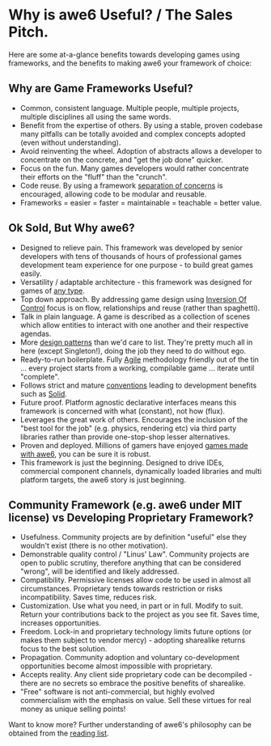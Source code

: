 # Why is awe6 Useful? / The Sales Pitch. #

Here are some at-a-glance benefits towards developing games using frameworks, and the benefits to making awe6 your framework of choice:

## Why are Game Frameworks Useful? ##

  * Common, consistent language.  Multiple people, multiple projects, multiple disciplines all using the same words.
  * Benefit from the expertise of others.  By using a stable, proven codebase many pitfalls can be totally avoided and complex concepts adopted (even without understanding).
  * Avoid reinventing the wheel.  Adoption of abstracts allows a developer to concentrate on the concrete, and "get the job done" quicker.
  * Focus on the fun.  Many games developers would rather concentrate their efforts on the "fluff" than the "crunch".
  * Code reuse.  By using a framework [separation of concerns](http://en.wikipedia.org/wiki/Separation_of_concerns) is encouraged, allowing code to be modular and reusable.
  * Frameworks = easier = faster = maintainable = teachable = better value.

## Ok Sold, But Why awe6? ##

  * Designed to relieve pain.  This framework was developed by senior developers with tens of thousands of hours of professional games development team experience for one purpose - to build great games easily.
  * Versatility / adaptable architecture - this framework was designed for games of [any type](GameGenres.md).
  * Top down approach.  By addressing game design using [Inversion Of Control](http://en.wikipedia.org/wiki/Inversion_of_control) focus is on flow, relationships and reuse (rather than spaghetti).
  * Talk in plain language.  A game is described as a collection of scenes which allow entities to interact with one another and their respective agendas.
  * More [design patterns](http://en.wikipedia.org/wiki/Design_pattern_(computer_science)) than we'd care to list.  They're pretty much all in here (except Singleton!), doing the job they need to do without ego.
  * Ready-to-run boilerplate.  Fully [Agile](http://en.wikipedia.org/wiki/Agile_software_development) methodology friendly out of the tin ... every project starts from a working, compilable game ... iterate until "complete".
  * Follows strict and mature [conventions](CodingConventions.md) leading to development benefits such as [Solid](http://en.wikipedia.org/wiki/Solid_(object-oriented_design)).
  * Future proof.  Platform agnostic declarative interfaces means this framework is concerned with what (constant), not how (flux).
  * Leverages the great work of others.  Encourages the inclusion of the "best tool for the job" (e.g. physics, rendering etc) via third party libraries rather than provide one-stop-shop lesser alternatives.
  * Proven and deployed.  Millions of gamers have enjoyed [games made with awe6](DeveloperGallery.md), you can be sure it is robust.
  * This framework is just the beginning.  Designed to drive IDEs, commercial component channels, dynamically loaded libraries and multi platform targets, the awe6 story is just beginning.

## Community Framework (e.g. awe6 under MIT license) vs Developing Proprietary Framework? ##

  * Usefulness.  Community projects are by definition "useful" else they wouldn't exist (there is no other motivation).
  * Demonstrable quality control / "Linus' Law".  Community projects are open to public scrutiny, therefore anything that can be considered "wrong", will be identified and likely addressed.
  * Compatibility.  Permissive licenses allow code to be used in almost all circumstances.  Proprietary tends towards restriction or risks incompatibility.  Saves time, reduces risk.
  * Customization.  Use what you need, in part or in full.  Modify to suit.  Return your contributions back to the project as you see fit.  Saves time, increases opportunities.
  * Freedom.  Lock-in and proprietary technology limits future options (or makes them subject to vendor mercy) - adopting sharealike returns focus to the best solution.
  * Propagation.  Community adoption and voluntary co-development opportunities become almost impossible with proprietary.
  * Accepts reality.  Any client side proprietary code can be decompiled - there are no secrets so embrace the positive benefits of sharealike.
  * "Free" software is not anti-commercial, but highly evolved commercialism with the emphasis on value.  Sell these virtues for real money as unique selling points!

Want to know more?  Further understanding of awe6's philosophy can be obtained from the [reading list](ReadingList.md).